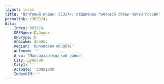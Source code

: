 ```yaml
---
layout: index
title: 'Почтовый индекс 303374: отделение почтовой связи Почты России'
permalink: /303374/
data:
    Index: 303374
    OPSName: Дубовик
    OPSType: О
    OPSSubm: 303369
    Region: 'Орловская область'
    Autonom: ''
    Area: 'Малоархангельский район'
    City: Дубовик
    City1: ''
    ActDate: '20001030'
    IndexOld: ''
---
```


